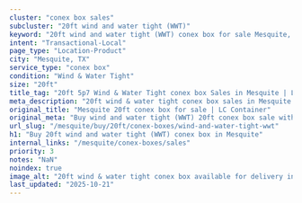 ```yaml
---
cluster: "conex box sales"
subcluster: "20ft wind and water tight (WWT)"
keyword: "20ft wind and water tight (WWT) conex box for sale Mesquite, TX"
intent: "Transactional-Local"
page_type: "Location-Product"
city: "Mesquite, TX"
service_type: "conex box"
condition: "Wind & Water Tight"
size: "20ft"
title_tag: "20ft 5p7 Wind & Water Tight conex box Sales in Mesquite | LC Container"
meta_description: "20ft wind & water tight conex box sales in Mesquite. Fast delivery, competitive pricing. Serving conex boxes area. Quote ID: 7LB. Call (214) 524-4168 for your free quote today."
original_title: "Mesquite 20ft conex box for sale | LC Container"
original_meta: "Buy wind and water tight (WWT) 20ft conex box sale with local delivery in Mesquite, TX. LC Container — local Since 2003. Request a fast quote today."
url_slug: "/mesquite/buy/20ft/conex-boxes/wind-and-water-tight-wwt"
h1: "Buy 20ft wind and water tight (WWT) conex box in Mesquite"
internal_links: "/mesquite/conex-boxes/sales"
priority: 3
notes: "NaN"
noindex: true
image_alt: "20ft wind & water tight conex box available for delivery in Mesquite"
last_updated: "2025-10-21"
---
```


<!-- TODO: Add unique city/inventory copy, images, and internal links here. -->
